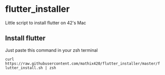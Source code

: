 # flutter_installer
Little script to install flutter on 42's Mac

## Install flutter
Just paste this command in your zsh terminal

`curl https://raw.githubusercontent.com/mathix420/flutter_installer/master/flutter_install.sh | zsh`
